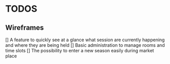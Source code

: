 # TODOS

## Wireframes

[] A feature to quickly see at a glance what session are currently happening and where they are being held
[] Basic administration to manage rooms and time slots
[] The possibility to enter a new season easily during market place
